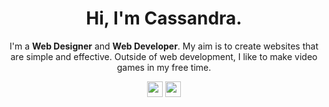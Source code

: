 <div align="center">

  <h1>Hi, I'm Cassandra.</h1>
  <p>I'm a <b>Web Designer</b> and <b>Web Developer</b>. My aim is to create websites that are simple and effective. Outside of web development, I like to make video games in my free time.</p>
  <a href="https://cassandracarlos.itch.io/"><img src="https://img.shields.io/badge/itch.io-%23E4405F.svg?&style=for-the-badge&logo=itch.io&logoColor=white" height=25 /></a> <!--<a href="https://cassandracarlos.com/"><img src="https://img.shields.io/badge/portfolio-%231DA1F2.svg?&style=for-the-badge&logo=wordpress&logoColor=white" height=25 /></a>--> <a href="https://www.linkedin.com/in/cassandracarlos/"><img src="https://img.shields.io/badge/linkedin-%230077B5.svg?&style=for-the-badge&logo=linkedin&logoColor=white" height=25 /></a>
  
</div>
